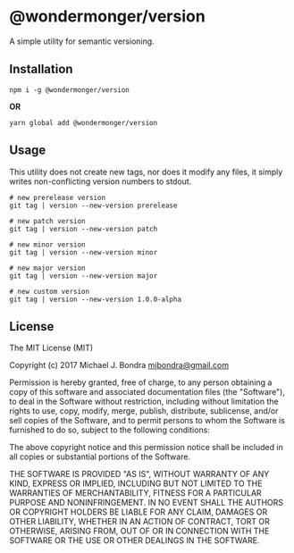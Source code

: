 # @wondermonger/version

A simple utility for semantic versioning.

## Installation

```shell
npm i -g @wondermonger/version
```

**OR**

```shell
yarn global add @wondermonger/version
```

## Usage

This utility does not create new tags, nor does it modify any files, it simply writes non-conflicting version numbers to stdout.

```shell
# new prerelease version
git tag | version --new-version prerelease

# new patch version
git tag | version --new-version patch

# new minor version
git tag | version --new-version minor

# new major version
git tag | version --new-version major

# new custom version
git tag | version --new-version 1.0.0-alpha
```

## License

The MIT License (MIT)

Copyright (c) 2017 Michael J. Bondra <mjbondra@gmail.com>

Permission is hereby granted, free of charge, to any person obtaining a copy
of this software and associated documentation files (the "Software"), to deal
in the Software without restriction, including without limitation the rights
to use, copy, modify, merge, publish, distribute, sublicense, and/or sell
copies of the Software, and to permit persons to whom the Software is
furnished to do so, subject to the following conditions:

The above copyright notice and this permission notice shall be included in all
copies or substantial portions of the Software.

THE SOFTWARE IS PROVIDED "AS IS", WITHOUT WARRANTY OF ANY KIND, EXPRESS OR
IMPLIED, INCLUDING BUT NOT LIMITED TO THE WARRANTIES OF MERCHANTABILITY,
FITNESS FOR A PARTICULAR PURPOSE AND NONINFRINGEMENT. IN NO EVENT SHALL THE
AUTHORS OR COPYRIGHT HOLDERS BE LIABLE FOR ANY CLAIM, DAMAGES OR OTHER
LIABILITY, WHETHER IN AN ACTION OF CONTRACT, TORT OR OTHERWISE, ARISING FROM,
OUT OF OR IN CONNECTION WITH THE SOFTWARE OR THE USE OR OTHER DEALINGS IN THE
SOFTWARE.
